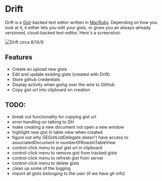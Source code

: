 Drift
=======

Drift is a [Gist](http://gist.github.com)-backed text editor written in [MacRuby](http://www.macruby.org/). Depending on how you look at it, it either lets you edit your gists, or gives you an always-already versioned, cloud-backed text-editor. Here's a screenshot:

![Drift circa 8/14/9](http://img.skitch.com/20090814-pukd9qr6r43sbg75x1hrhr9wp1.jpg)

Features
---------

* Create an upload new gists
* Edit and update existing gists (created with Drift)
* Store github credentials
* Display activity when going over the wire to GitHub
* Copy gist url into clipboard on creation


TODO:
--------

* break out functionality for copying gist url
* error handling on talking to GH
* make creating a new document not open a new window
* highlight new gist in table view when created
* figure out why GEGistListDelegate doesn't have access to associatedDocument in numberOfRowsInTableView
* control-click menu to put gist url in clipboard
* control-click menu to remove gist from tracked gists
* control-click menu to refresh gist from server
* control-click menu to delete gists
* clean up some of the logging
* import all gists belonging to the user (if we have gh info)